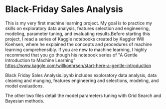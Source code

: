 # Black-Friday Sales Analysis
This is my very first machine learning project. My goal is to practice my skills on exploratory data analysis, features selection and engineering, modeling, parameter tuning, and evaluating results.Before starting this project, I read a series of Kaggle notebooks created by Kaggler Will Koehsen, where he explained the concepts and procedures of machine learning comprehensibly. If you are new to machine learning, I highly recommend that you go though his notebook series of "A Gentle Introduction to Machine Learning"
https://www.kaggle.com/willkoehrsen/start-here-a-gentle-introduction

Black Friday Sales Analysis.ipynb includes exploratory data analysis, data cleaning and munging, features engineering and selections, modeling, and model evaluations.

The other two files detail the model parameters tuning with Grid Search and Bayesian methods.
